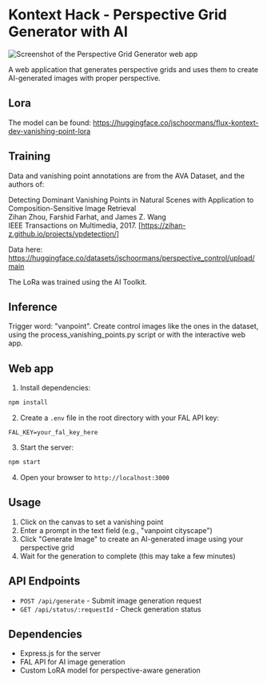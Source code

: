 # Kontext Hack - Perspective Grid Generator with AI

![Screenshot of the Perspective Grid Generator web app](media/kontext-perspective-grid-demo.png)


A web application that generates perspective grids and uses them to create AI-generated images with proper perspective.

## Lora 
The model can be found: https://huggingface.co/jschoormans/flux-kontext-dev-vanishing-point-lora 

## Training 


Data and vanishing point annotations are from the AVA Dataset, and the authors of:

Detecting Dominant Vanishing Points in Natural Scenes with Application to Composition-Sensitive Image Retrieval  
Zihan Zhou, Farshid Farhat, and James Z. Wang  
IEEE Transactions on Multimedia, 2017. [https://zihan-z.github.io/projects/vpdetection/]

Data here: https://huggingface.co/datasets/jschoormans/perspective_control/upload/main

The LoRa was trained using the AI Toolkit.


## Inference
Trigger word: "vanpoint". Create control images like the ones in the dataset, using the process_vanishing_points.py script or with the interactive web app.


## Web app 



1. Install dependencies:
```bash
npm install
```

2. Create a `.env` file in the root directory with your FAL API key:
```
FAL_KEY=your_fal_key_here
```

3. Start the server:
```bash
npm start
```

4. Open your browser to `http://localhost:3000`

## Usage

1. Click on the canvas to set a vanishing point
2. Enter a prompt in the text field (e.g., "vanpoint cityscape")
3. Click "Generate Image" to create an AI-generated image using your perspective grid
4. Wait for the generation to complete (this may take a few minutes)

## API Endpoints

- `POST /api/generate` - Submit image generation request
- `GET /api/status/:requestId` - Check generation status

## Dependencies

- Express.js for the server
- FAL API for AI image generation
- Custom LoRA model for perspective-aware generation



